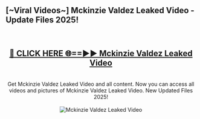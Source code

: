 <h2>[~Viral Videos~] Mckinzie Valdez Leaked Video - Update Files 2025!</h2>
<br>
<div align="center">
<h2><a href="https://betterlinks.top/A2PfLJ" rel="nofollow">🔴 CLICK HERE 🌐==►► Mckinzie Valdez Leaked Video</a></h2>
<br>
Get Mckinzie Valdez Leaked Video and all content. Now you can access all videos and pictures of Mckinzie Valdez Leaked Video. New Updated Files 2025!
<br>
<br>
<a href="https://betterlinks.top/A2PfLJ" rel="nofollow" data-target="animated-image.originalLink"><img src="https://i.ibb.co.com/WyWwxjT/player-gif2.gif" alt="Mckinzie Valdez Leaked Video" style="max-width: 100%; display: inline-block;" data-target="animated-image.originalImage"></a>
</div>
<br>
